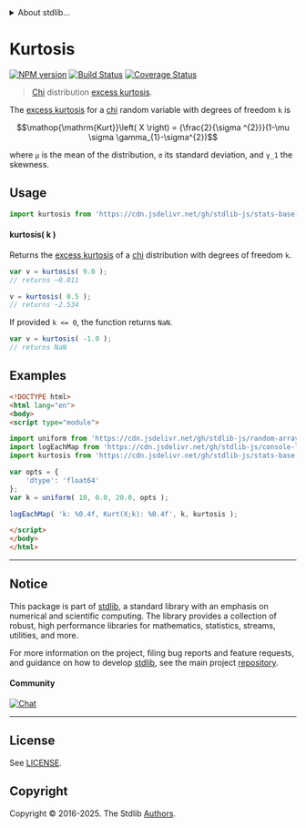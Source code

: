 <!--

@license Apache-2.0

Copyright (c) 2018 The Stdlib Authors.

Licensed under the Apache License, Version 2.0 (the "License");
you may not use this file except in compliance with the License.
You may obtain a copy of the License at

   http://www.apache.org/licenses/LICENSE-2.0

Unless required by applicable law or agreed to in writing, software
distributed under the License is distributed on an "AS IS" BASIS,
WITHOUT WARRANTIES OR CONDITIONS OF ANY KIND, either express or implied.
See the License for the specific language governing permissions and
limitations under the License.

-->


<details>
  <summary>
    About stdlib...
  </summary>
  <p>We believe in a future in which the web is a preferred environment for numerical computation. To help realize this future, we've built stdlib. stdlib is a standard library, with an emphasis on numerical and scientific computation, written in JavaScript (and C) for execution in browsers and in Node.js.</p>
  <p>The library is fully decomposable, being architected in such a way that you can swap out and mix and match APIs and functionality to cater to your exact preferences and use cases.</p>
  <p>When you use stdlib, you can be absolutely certain that you are using the most thorough, rigorous, well-written, studied, documented, tested, measured, and high-quality code out there.</p>
  <p>To join us in bringing numerical computing to the web, get started by checking us out on <a href="https://github.com/stdlib-js/stdlib">GitHub</a>, and please consider <a href="https://opencollective.com/stdlib">financially supporting stdlib</a>. We greatly appreciate your continued support!</p>
</details>

# Kurtosis

[![NPM version][npm-image]][npm-url] [![Build Status][test-image]][test-url] [![Coverage Status][coverage-image]][coverage-url] <!-- [![dependencies][dependencies-image]][dependencies-url] -->

> [Chi][chi-distribution] distribution [excess kurtosis][kurtosis].

<!-- Section to include introductory text. Make sure to keep an empty line after the intro `section` element and another before the `/section` close. -->

<section class="intro">

The [excess kurtosis][kurtosis] for a [chi][chi-distribution] random variable with degrees of freedom `k` is

<!-- <equation class="equation" label="eq:chi_kurtosis" align="center" raw="\operatorname{Kurt}\left( X \right) = {\frac{2}{\sigma ^{2}}}(1-\mu \sigma \gamma_{1}-\sigma^{2})" alt="Excess kurtosis for a chi distribution."> -->

```math
\mathop{\mathrm{Kurt}}\left( X \right) = {\frac{2}{\sigma ^{2}}}(1-\mu \sigma \gamma_{1}-\sigma^{2})
```

<!-- <div class="equation" align="center" data-raw-text="\operatorname{Kurt}\left( X \right) = {\frac{2}{\sigma ^{2}}}(1-\mu \sigma \gamma_{1}-\sigma^{2})" data-equation="eq:chi_kurtosis">
    <img src="https://cdn.jsdelivr.net/gh/stdlib-js/stdlib@51534079fef45e990850102147e8945fb023d1d0/lib/node_modules/@stdlib/stats/base/dists/chi/kurtosis/docs/img/equation_chi_kurtosis.svg" alt="Excess kurtosis for a chi distribution.">
    <br>
</div> -->

<!-- </equation> -->

where `μ` is the mean of the distribution, `σ` its standard deviation, and `γ_1` the skewness.

</section>

<!-- /.intro -->

<!-- Package usage documentation. -->



<section class="usage">

## Usage

```javascript
import kurtosis from 'https://cdn.jsdelivr.net/gh/stdlib-js/stats-base-dists-chi-kurtosis@esm/index.mjs';
```

#### kurtosis( k )

Returns the [excess kurtosis][kurtosis] of a [chi][chi-distribution] distribution with degrees of freedom `k`.

```javascript
var v = kurtosis( 9.0 );
// returns ~0.011

v = kurtosis( 0.5 );
// returns ~2.534
```

If provided `k <= 0`, the function returns `NaN`.

```javascript
var v = kurtosis( -1.0 );
// returns NaN
```

</section>

<!-- /.usage -->

<!-- Package usage notes. Make sure to keep an empty line after the `section` element and another before the `/section` close. -->

<section class="notes">

</section>

<!-- /.notes -->

<!-- Package usage examples. -->

<section class="examples">

## Examples

<!-- eslint no-undef: "error" -->

```html
<!DOCTYPE html>
<html lang="en">
<body>
<script type="module">

import uniform from 'https://cdn.jsdelivr.net/gh/stdlib-js/random-array-uniform@esm/index.mjs';
import logEachMap from 'https://cdn.jsdelivr.net/gh/stdlib-js/console-log-each-map@esm/index.mjs';
import kurtosis from 'https://cdn.jsdelivr.net/gh/stdlib-js/stats-base-dists-chi-kurtosis@esm/index.mjs';

var opts = {
    'dtype': 'float64'
};
var k = uniform( 10, 0.0, 20.0, opts );

logEachMap( 'k: %0.4f, Kurt(X;k): %0.4f', k, kurtosis );

</script>
</body>
</html>
```

</section>

<!-- /.examples -->

<!-- Section to include cited references. If references are included, add a horizontal rule *before* the section. Make sure to keep an empty line after the `section` element and another before the `/section` close. -->

<section class="references">

</section>

<!-- /.references -->

<!-- Section for related `stdlib` packages. Do not manually edit this section, as it is automatically populated. -->

<section class="related">

</section>

<!-- /.related -->

<!-- Section for all links. Make sure to keep an empty line after the `section` element and another before the `/section` close. -->


<section class="main-repo" >

* * *

## Notice

This package is part of [stdlib][stdlib], a standard library with an emphasis on numerical and scientific computing. The library provides a collection of robust, high performance libraries for mathematics, statistics, streams, utilities, and more.

For more information on the project, filing bug reports and feature requests, and guidance on how to develop [stdlib][stdlib], see the main project [repository][stdlib].

#### Community

[![Chat][chat-image]][chat-url]

---

## License

See [LICENSE][stdlib-license].


## Copyright

Copyright &copy; 2016-2025. The Stdlib [Authors][stdlib-authors].

</section>

<!-- /.stdlib -->

<!-- Section for all links. Make sure to keep an empty line after the `section` element and another before the `/section` close. -->

<section class="links">

[npm-image]: http://img.shields.io/npm/v/@stdlib/stats-base-dists-chi-kurtosis.svg
[npm-url]: https://npmjs.org/package/@stdlib/stats-base-dists-chi-kurtosis

[test-image]: https://github.com/stdlib-js/stats-base-dists-chi-kurtosis/actions/workflows/test.yml/badge.svg?branch=main
[test-url]: https://github.com/stdlib-js/stats-base-dists-chi-kurtosis/actions/workflows/test.yml?query=branch:main

[coverage-image]: https://img.shields.io/codecov/c/github/stdlib-js/stats-base-dists-chi-kurtosis/main.svg
[coverage-url]: https://codecov.io/github/stdlib-js/stats-base-dists-chi-kurtosis?branch=main

<!--

[dependencies-image]: https://img.shields.io/david/stdlib-js/stats-base-dists-chi-kurtosis.svg
[dependencies-url]: https://david-dm.org/stdlib-js/stats-base-dists-chi-kurtosis/main

-->

[chat-image]: https://img.shields.io/gitter/room/stdlib-js/stdlib.svg
[chat-url]: https://app.gitter.im/#/room/#stdlib-js_stdlib:gitter.im

[stdlib]: https://github.com/stdlib-js/stdlib

[stdlib-authors]: https://github.com/stdlib-js/stdlib/graphs/contributors

[umd]: https://github.com/umdjs/umd
[es-module]: https://developer.mozilla.org/en-US/docs/Web/JavaScript/Guide/Modules

[deno-url]: https://github.com/stdlib-js/stats-base-dists-chi-kurtosis/tree/deno
[deno-readme]: https://github.com/stdlib-js/stats-base-dists-chi-kurtosis/blob/deno/README.md
[umd-url]: https://github.com/stdlib-js/stats-base-dists-chi-kurtosis/tree/umd
[umd-readme]: https://github.com/stdlib-js/stats-base-dists-chi-kurtosis/blob/umd/README.md
[esm-url]: https://github.com/stdlib-js/stats-base-dists-chi-kurtosis/tree/esm
[esm-readme]: https://github.com/stdlib-js/stats-base-dists-chi-kurtosis/blob/esm/README.md
[branches-url]: https://github.com/stdlib-js/stats-base-dists-chi-kurtosis/blob/main/branches.md

[stdlib-license]: https://raw.githubusercontent.com/stdlib-js/stats-base-dists-chi-kurtosis/main/LICENSE

[chi-distribution]: https://en.wikipedia.org/wiki/Chi_distribution

[kurtosis]: https://en.wikipedia.org/wiki/Kurtosis

</section>

<!-- /.links -->

